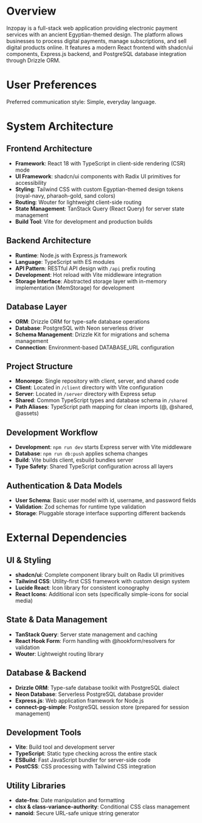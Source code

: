 # Overview

Inzopay is a full-stack web application providing electronic payment services with an ancient Egyptian-themed design. The platform allows businesses to process digital payments, manage subscriptions, and sell digital products online. It features a modern React frontend with shadcn/ui components, Express.js backend, and PostgreSQL database integration through Drizzle ORM.

# User Preferences

Preferred communication style: Simple, everyday language.

# System Architecture

## Frontend Architecture
- **Framework**: React 18 with TypeScript in client-side rendering (CSR) mode
- **UI Framework**: shadcn/ui components with Radix UI primitives for accessibility
- **Styling**: Tailwind CSS with custom Egyptian-themed design tokens (royal-navy, pharaoh-gold, sand colors)
- **Routing**: Wouter for lightweight client-side routing
- **State Management**: TanStack Query (React Query) for server state management
- **Build Tool**: Vite for development and production builds

## Backend Architecture
- **Runtime**: Node.js with Express.js framework
- **Language**: TypeScript with ES modules
- **API Pattern**: RESTful API design with `/api` prefix routing
- **Development**: Hot reload with Vite middleware integration
- **Storage Interface**: Abstracted storage layer with in-memory implementation (MemStorage) for development

## Database Layer
- **ORM**: Drizzle ORM for type-safe database operations
- **Database**: PostgreSQL with Neon serverless driver
- **Schema Management**: Drizzle Kit for migrations and schema management
- **Connection**: Environment-based DATABASE_URL configuration

## Project Structure
- **Monorepo**: Single repository with client, server, and shared code
- **Client**: Located in `/client` directory with Vite configuration
- **Server**: Located in `/server` directory with Express setup
- **Shared**: Common TypeScript types and database schema in `/shared`
- **Path Aliases**: TypeScript path mapping for clean imports (@, @shared, @assets)

## Development Workflow
- **Development**: `npm run dev` starts Express server with Vite middleware
- **Database**: `npm run db:push` applies schema changes
- **Build**: Vite builds client, esbuild bundles server
- **Type Safety**: Shared TypeScript configuration across all layers

## Authentication & Data Models
- **User Schema**: Basic user model with id, username, and password fields
- **Validation**: Zod schemas for runtime type validation
- **Storage**: Pluggable storage interface supporting different backends

# External Dependencies

## UI & Styling
- **shadcn/ui**: Complete component library built on Radix UI primitives
- **Tailwind CSS**: Utility-first CSS framework with custom design system
- **Lucide React**: Icon library for consistent iconography
- **React Icons**: Additional icon sets (specifically simple-icons for social media)

## State & Data Management
- **TanStack Query**: Server state management and caching
- **React Hook Form**: Form handling with @hookform/resolvers for validation
- **Wouter**: Lightweight routing library

## Database & Backend
- **Drizzle ORM**: Type-safe database toolkit with PostgreSQL dialect
- **Neon Database**: Serverless PostgreSQL database provider
- **Express.js**: Web application framework for Node.js
- **connect-pg-simple**: PostgreSQL session store (prepared for session management)

## Development Tools
- **Vite**: Build tool and development server
- **TypeScript**: Static type checking across the entire stack
- **ESBuild**: Fast JavaScript bundler for server-side code
- **PostCSS**: CSS processing with Tailwind CSS integration

## Utility Libraries
- **date-fns**: Date manipulation and formatting
- **clsx & class-variance-authority**: Conditional CSS class management
- **nanoid**: Secure URL-safe unique string generator